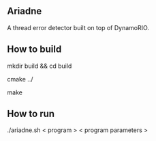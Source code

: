 Ariadne
--------

A thread error detector built on top of DynamoRIO.

How to build
------------

mkdir build && cd build

cmake ../

make

How to run
----------

./ariadne.sh < program > < program parameters >
